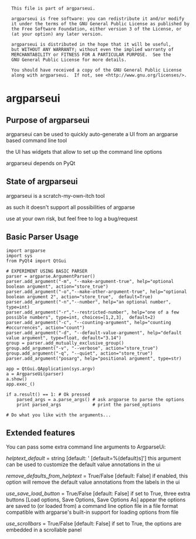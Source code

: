                                                                        
      This file is part of argparseui.
  
      argparseui is free software: you can redistribute it and/or modify
      it under the terms of the GNU General Public License as published by
      the Free Software Foundation, either version 3 of the License, or
      (at your option) any later version.
  
      argparseui is distributed in the hope that it will be useful,
      but WITHOUT ANY WARRANTY; without even the implied warranty of
      MERCHANTABILITY or FITNESS FOR A PARTICULAR PURPOSE.  See the
      GNU General Public License for more details.
  
      You should have received a copy of the GNU General Public License
      along with argparseui.  If not, see <http://www.gnu.org/licenses/>.
                                                                        

argparseui
==========

Purpose of argparseui
---------------------

argparseui can be used to quickly auto-generate a UI
from an argparse based command line tool

the UI has widgets that allow to set up the command line options

argparseui depends on PyQt

State of argparseui
-------------------

argparseui is a scratch-my-own-itch tool

as such it doesn't support all possibilities of argparse

use at your own risk, but feel free to log a bug/request

Basic Parser Usage
------------------

    import argparse
    import sys
    from PyQt4 import QtGui
    
    # EXPERIMENT USING BASIC PARSER     
    parser = argparse.ArgumentParser()
    parser.add_argument("-m", "--make-argument-true", help="optional boolean argument", action="store_true")
    parser.add_argument("-o","--make-other-argument-true", help="optional boolean argument 2", action="store_true",  default=True)
    parser.add_argument("-n","--number", help="an optional number", type=int)
    parser.add_argument("-r","--restricted-number", help="one of a few possible numbers", type=int, choices=[1,2,3],  default=2)
    parser.add_argument("-c", "--counting-argument", help="counting #occurrences", action="count")
    parser.add_argument("-d", "--default-value-argument", help="default value argument", type=float, default="3.14")
    group = parser.add_mutually_exclusive_group()
    group.add_argument("-v", "--verbose", action="store_true")
    group.add_argument("-q", "--quiet", action="store_true")
    parser.add_argument("posarg", help="positional argument", type=str)

    app = QtGui.QApplication(sys.argv)
    a = ArgparseUi(parser)
    a.show()
    app.exec_()

    if a.result() == 1: # Ok pressed
        parsed_args = a.parse_args() # ask argparse to parse the options
        print parsed_args            # print the parsed_options

    # Do what you like with the arguments...

Extended features
-----------------

You can pass some extra command line arguments to ArgparseUi:

  *helptext_default* = string [default: ' [default=%(default)s]']
  this argument can be used to customize the default value annotations in the ui

  *remove_defaults_from_helptext* = True/False [default: False]
  if enabled, this option will remove the default value annotations from 
  the labels in the ui

  *use_save_load_button* = True/False [default: False]
  if set to True, three extra buttons [Load options, Save Options, Save Options As] appear
  the options are saved to (or loaded from) a command line option file in a file format compatible with 
  argparse's built-in support for loading options from file

  *use_scrollbars* = True/False [default: False]
  if set to True, the options are embedded in a scrollable panel
